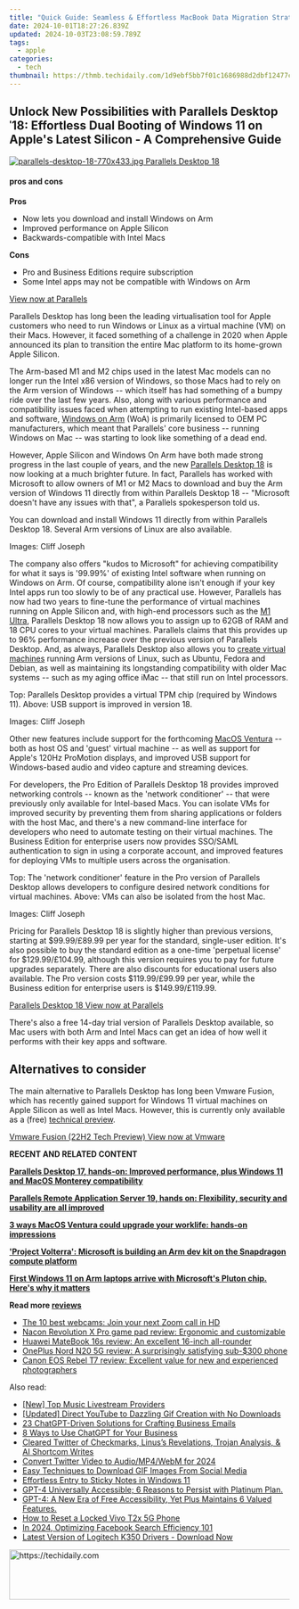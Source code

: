 ```yaml
---
title: "Quick Guide: Seamless & Effortless MacBook Data Migration Strategies - Unveiling the Simplest Methods"
date: 2024-10-01T18:27:26.839Z
updated: 2024-10-03T23:08:59.789Z
tags:
  - apple
categories:
  - tech
thumbnail: https://thmb.techidaily.com/1d9ebf5bb7f01c1686988d2dbf12477c216dfe196b34a2ea4b98d961a480d427.jpg
---
```


## Unlock New Possibilities with Parallels Desktop ˈ18: Effortless Dual Booting of Windows 11 on Apple's Latest Silicon - A Comprehensive Guide

[![parallels-desktop-18-770x433.jpg](https://www.zdnet.com/a/img/2022/08/09/c1e5f734-6761-4b91-8014-7749f0e801f3/parallels-desktop-18-770x433.jpg) Parallels Desktop 18](https://www.anrdoezrs.net/links/9041660/type/dlg/sid/zd-%5F%5FCOM%5FCLICK%5FID%5F%5F-dtp/https://www.parallels.com/products/desktop/) 

#### pros and cons

**Pros** 
* Now lets you download and install Windows on Arm
* Improved performance on Apple Silicon
* Backwards-compatible with Intel Macs

**Cons** 
* Pro and Business Editions require subscription
* Some Intel apps may not be compatible with Windows on Arm

[View now at Parallels](https://www.anrdoezrs.net/links/9041660/type/dlg/sid/zd-%5F%5FCOM%5FCLICK%5FID%5F%5F-dtp/https://www.parallels.com/products/desktop/)

Parallels Desktop has long been the leading virtualisation tool for Apple customers who need to run Windows or Linux as a virtual machine (VM) on their Macs. However, it faced something of a challenge in 2020 when Apple announced its plan to transition the entire Mac platform to its home-grown Apple Silicon. 

The Arm-based M1 and M2 chips used in the latest Mac models can no longer run the Intel x86 version of Windows, so those Macs had to rely on the Arm version of Windows -- which itself has had something of a bumpy ride over the last few years. Also, along with various performance and compatibility issues faced when attempting to run existing Intel-based apps and software, [Windows on Arm](https://docs.microsoft.com/en-us/windows/arm/overview) (WoA) is primarily licensed to OEM PC manufacturers, which meant that Parallels' core business -- running Windows on Mac -- was starting to look like something of a dead end. 

However, Apple Silicon and Windows On Arm have both made strong progress in the last couple of years, and the new [Parallels Desktop 18](https://www.parallels.com/products/desktop/) is now looking at a much brighter future. In fact, Parallels has worked with Microsoft to allow owners of M1 or M2 Macs to download and buy the Arm version of Windows 11 directly from within Parallels Desktop 18 -- "Microsoft doesn't have any issues with that", a Parallels spokesperson told us. 

You can download and install Windows 11 directly from within Parallels Desktop 18\. Several Arm versions of Linux are also available.

Images: Cliff Joseph

The company also offers "kudos to Microsoft" for achieving compatibility for what it says is '99.99%' of existing Intel software when running on Windows on Arm. Of course, compatibility alone isn't enough if your key Intel apps run too slowly to be of any practical use. However, Parallels has now had two years to fine-tune the performance of virtual machines running on Apple Silicon and, with high-end processors such as the [M1 Ultra](https://www.apple.com/uk/newsroom/2022/03/apple-unveils-m1-ultra-the-worlds-most-powerful-chip-for-a-personal-computer/), Parallels Desktop 18 now allows you to assign up to 62GB of RAM and 18 CPU cores to your virtual machines. Parallels claims that this provides up to 96% performance increase over the previous version of Parallels Desktop. And, as always, Parallels Desktop also allows you to [create virtual machines](https://www.parallels.com/uk/products/desktop/resources/) running Arm versions of Linux, such as Ubuntu, Fedora and Debian, as well as maintaining its longstanding compatibility with older Mac systems -- such as my aging office iMac -- that still run on Intel processors. 

Top: Parallels Desktop provides a virtual TPM chip (required by Windows 11). Above: USB support is improved in version 18.

Images: Cliff Joseph

Other new features include support for the forthcoming [MacOS Ventura](https://www.zdnet.com/article/3-ways-macos-ventura-could-upgrade-your-worklife-hands-on-impressions/) \-- both as host OS and 'guest' virtual machine -- as well as support for Apple's 120Hz ProMotion displays, and improved USB support for Windows-based audio and video capture and streaming devices. 

For developers, the Pro Edition of Parallels Desktop 18 provides improved networking controls -- known as the 'network conditioner' -- that were previously only available for Intel-based Macs. You can isolate VMs for improved security by preventing them from sharing applications or folders with the host Mac, and there's a new command-line interface for developers who need to automate testing on their virtual machines. The Business Edition for enterprise users now provides SSO/SAML authentication to sign in using a corporate account, and improved features for deploying VMs to multiple users across the organisation. 

Top: The 'network conditioner' feature in the Pro version of Parallels Desktop allows developers to configure desired network conditions for virtual machines. Above: VMs can also be isolated from the host Mac.

Images: Cliff Joseph

Pricing for Parallels Desktop 18 is slightly higher than previous versions, starting at $99.99/£89.99 per year for the standard, single-user edition. It's also possible to buy the standard edition as a one-time 'perpetual license' for $129.99/£104.99, although this version requires you to pay for future upgrades separately. There are also discounts for educational users also available. The Pro version costs $119.99/£99.99 per year, while the Business edition for enterprise users is $149.99/£119.99\. 

[Parallels Desktop 18 View now at Parallels](https://www.anrdoezrs.net/links/9041660/type/dlg/sid/zd-%5F%5FCOM%5FCLICK%5FID%5F%5F-dtp/https://www.parallels.com/products/desktop/)

There's also a free 14-day trial version of Parallels Desktop available, so Mac users with both Arm and Intel Macs can get an idea of how well it performs with their key apps and software. 

##  Alternatives to consider

The main alternative to Parallels Desktop has long been Vmware Fusion, which has recently gained support for Windows 11 virtual machines on Apple Silicon as well as Intel Macs. However, this is currently only available as a (free) [technical preview](https://customerconnect.vmware.com/downloads/get-download?downloadGroup=FUS-PUBTP-22H2).

[Vmware Fusion (22H2 Tech Preview) View now at Vmware](https://imp.i263671.net/c/159047/811250/11461?&sharedId=zdnet&u=https%3A%2F%2Fblogs.vmware.com%2Fteamfusion%2F2022%2F07%2Fjust-released-vmware-fusion-22h2-tech-preview.html&subId1=zd-%5F%5FCOM%5FCLICK%5FID%5F%5F-dtp)

**RECENT AND RELATED CONTENT**

**[Parallels Desktop 17, hands-on: Improved performance, plus Windows 11 and MacOS Monterey compatibility](https://www.zdnet.com/product/parallels-desktop-17/)**

**[Parallels Remote Application Server 19, hands on: Flexibility, security and usability are all improved](https://www.zdnet.com/article/parallels-remote-application-server-19-hands-on/)**

**[3 ways MacOS Ventura could upgrade your worklife: hands-on impressions](https://www.zdnet.com/article/3-ways-macos-ventura-could-upgrade-your-worklife-hands-on-impressions/)**

**['Project Volterra': Microsoft is building an Arm dev kit on the Snapdragon compute platform](https://www.zdnet.com/article/project-volterra-microsoft-is-building-an-arm-dev-kit-on-the-snapdragon-compute-platform/)**

[**First Windows 11 on Arm laptops arrive with Microsoft's Pluton chip. Here's why it matters**](https://www.zdnet.com/article/first-windows-11-on-arm-laptops-arrive-with-microsofts-pluton-chip-heres-why-it-matters/)

**Read more [reviews](https://www.zdnet.com/reviews/)**

* [The 10 best webcams: Join your next Zoom call in HD](https://www.zdnet.com/article/best-webcam/)
* [Nacon Revolution X Pro game pad review: Ergonomic and customizable](https://www.zdnet.com/home-and-office/home-entertainment/nacon-revolution-x-pro-game-pad-review/)
* [Huawei MateBook 16s review: An excellent 16-inch all-rounder](https://www.zdnet.com/article/huawei-matebook-16s-review/)
* [OnePlus Nord N20 5G review: A surprisingly satisfying sub-$300 phone](https://www.zdnet.com/article/oneplus-nord-n20-5g-review/)
* [Canon EOS Rebel T7 review: Excellent value for new and experienced photographers](https://www.zdnet.com/article/canon-eos-rebel-t7-review/)

<ins class="adsbygoogle"
     style="display:block"
     data-ad-format="autorelaxed"
     data-ad-client="ca-pub-7571918770474297"
     data-ad-slot="1223367746"></ins>

<ins class="adsbygoogle"
     style="display:block"
     data-ad-client="ca-pub-7571918770474297"
     data-ad-slot="8358498916"
     data-ad-format="auto"
     data-full-width-responsive="true"></ins>

<span class="atpl-alsoreadstyle">Also read:</span>
<div><ul>
<li><a href="https://some-approaches.techidaily.com/new-top-music-livestream-providers/"><u>[New] Top Music Livestream Providers</u></a></li>
<li><a href="https://youtube-lab.techidaily.com/ed-direct-youtube-to-dazzling-gif-creation-with-no-downloads/"><u>[Updated] Direct YouTube to Dazzling Gif Creation with No Downloads</u></a></li>
<li><a href="https://tech-savvy.techidaily.com/23-chatgpt-driven-solutions-for-crafting-business-emails/"><u>23 ChatGPT-Driven Solutions for Crafting Business Emails</u></a></li>
<li><a href="https://tech-savvy.techidaily.com/8-ways-to-use-chatgpt-for-your-business/"><u>8 Ways to Use ChatGPT for Your Business</u></a></li>
<li><a href="https://tech-savvy.techidaily.com/1721435679680-cleared-twitter-of-checkmarks-linuss-revelations-trojan-analysis-and-ai-shortcom-writes/"><u>Cleared Twitter of Checkmarks, Linus’s Revelations, Trojan Analysis, & AI Shortcom Writes</u></a></li>
<li><a href="https://twitter-videos.techidaily.com/convert-twitter-video-to-audiomp4webm-for-2024/"><u>Convert Twitter Video to Audio/MP4/WebM for 2024</u></a></li>
<li><a href="https://facebook-video-recording.techidaily.com/easy-techniques-to-download-gif-images-from-social-media/"><u>Easy Techniques to Download GIF Images From Social Media</u></a></li>
<li><a href="https://windows11.techidaily.com/effortless-entry-to-sticky-notes-in-windows-11/"><u>Effortless Entry to Sticky Notes in Windows 11</u></a></li>
<li><a href="https://tech-savvy.techidaily.com/1721402584696-gpt-4-universally-accessible-6-reasons-to-persist-with-platinum-plan/"><u>GPT-4 Universally Accessible; 6 Reasons to Persist with Platinum Plan.</u></a></li>
<li><a href="https://tech-savvy.techidaily.com/1721401269099-gpt-4-a-new-era-of-free-accessibility-yet-plus-maintains-6-valued-features/"><u>GPT-4: A New Era of Free Accessibility, Yet Plus Maintains 6 Valued Features.</u></a></li>
<li><a href="https://android-unlock.techidaily.com/how-to-reset-a-locked-vivo-t2x-5g-phone-by-drfone-android/"><u>How to Reset a Locked Vivo T2x 5G Phone</u></a></li>
<li><a href="https://facebook-videos.techidaily.com/in-2024-optimizing-facebook-search-efficiency-101/"><u>In 2024, Optimizing Facebook Search Efficiency 101</u></a></li>
<li><a href="https://driver-download.techidaily.com/1722973436985-latest-version-of-logitech-k350-drivers-download-now/"><u>Latest Version of Logitech K350 Drivers - Download Now</u></a></li>
</ul></div>

<!-- affiliate ads begin -->
<a href="https://appsumo.8odi.net/c/5597632/2043856/7443" target="_top" id="2043856">
  <img src="//a.impactradius-go.com/display-ad/7443-2043856" border="0" alt="https://techidaily.com" width="728" height="90"/>
</a>
<img height="0" width="0" src="https://appsumo.8odi.net/i/5597632/2043856/7443" style="position:absolute;visibility:hidden;" border="0" />
<!-- affiliate ads end -->

